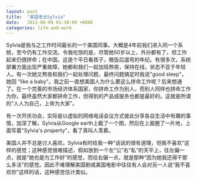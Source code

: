 ```yaml
---
layout: post
title:  "美国老太Sylvia"
date:   2011-06-09 01:30:00 +0800
categories: life-and-work
---
```


Sylvia是我与之工作时间最长的一个美国同事。大概是4年前我们进入同一个系统，至今仍有工作交流。令我吃惊的是，尽管她50岁以上，外孙都有了，但工作起来仍很拼命；在中国，这是个平日看孩子，晚饭后遛弯的年纪。有很多次，系统部署方面出现严重故障，她都和我们一起加班熬夜，保持在线，状态不亚于年轻人。有一次她又熬夜和我们一起处理问题，最终问题搞定时我说"good sleep"， 她回 "like a baby"。我之前一直想美国人为什么要这么拼命工作呢？后来想通了。在一个完善的市场经济体系国家，你拼命工作为别人，而别人同样也拼命工作为你，最终虽然大家都拼命工作，但得到的产品或服务也都是最好的。这就是所谓的“人人为自己，上帝为大家”。

有一次开庆功会，实际是以虚拟的网络电话会议方式彼此分享各自生活中有趣的事情，加深了解。Sylvia从Google earth上截了一个图，然后在上面圈了一片地，上面写着"Sylvia's property"，看了真叫人羡慕。

美国人并不总是讨人喜欢。Sylvia有时给我一种“话说的很有道理，但我不喜欢”这样的感觉；这种感觉很难描述，假如放到一个左“公”右“私”的天平上，往左偏一点，就是“她也是为工作好”的感觉，而往右偏一点，就是那种“因为她我还得干那么多活”的感觉。因此不难理解美国剧或美国电影中往往有人会对另一人说“我不喜欢你”这样的话，这种感觉估计类似。
